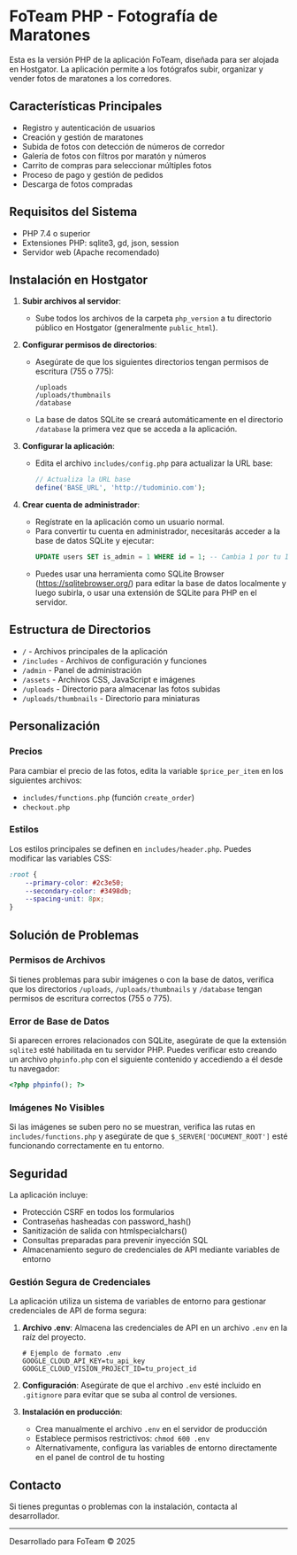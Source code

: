 # FoTeam PHP - Fotografía de Maratones

Esta es la versión PHP de la aplicación FoTeam, diseñada para ser alojada en Hostgator. La aplicación permite a los fotógrafos subir, organizar y vender fotos de maratones a los corredores.

## Características Principales

- Registro y autenticación de usuarios
- Creación y gestión de maratones
- Subida de fotos con detección de números de corredor
- Galería de fotos con filtros por maratón y números
- Carrito de compras para seleccionar múltiples fotos
- Proceso de pago y gestión de pedidos
- Descarga de fotos compradas

## Requisitos del Sistema

- PHP 7.4 o superior
- Extensiones PHP: sqlite3, gd, json, session
- Servidor web (Apache recomendado)

## Instalación en Hostgator

1. **Subir archivos al servidor**:
   - Sube todos los archivos de la carpeta `php_version` a tu directorio público en Hostgator (generalmente `public_html`).

2. **Configurar permisos de directorios**:
   - Asegúrate de que los siguientes directorios tengan permisos de escritura (755 o 775):
     ```
     /uploads
     /uploads/thumbnails
     /database
     ```
   - La base de datos SQLite se creará automáticamente en el directorio `/database` la primera vez que se acceda a la aplicación.

3. **Configurar la aplicación**:
   - Edita el archivo `includes/config.php` para actualizar la URL base:
     ```php
     // Actualiza la URL base
     define('BASE_URL', 'http://tudominio.com');
     ```

4. **Crear cuenta de administrador**:
   - Regístrate en la aplicación como un usuario normal.
   - Para convertir tu cuenta en administrador, necesitarás acceder a la base de datos SQLite y ejecutar:
     ```sql
     UPDATE users SET is_admin = 1 WHERE id = 1; -- Cambia 1 por tu ID de usuario
     ```
   - Puedes usar una herramienta como SQLite Browser (https://sqlitebrowser.org/) para editar la base de datos localmente y luego subirla, o usar una extensión de SQLite para PHP en el servidor.

## Estructura de Directorios

- `/` - Archivos principales de la aplicación
- `/includes` - Archivos de configuración y funciones
- `/admin` - Panel de administración
- `/assets` - Archivos CSS, JavaScript e imágenes
- `/uploads` - Directorio para almacenar las fotos subidas
- `/uploads/thumbnails` - Directorio para miniaturas

## Personalización

### Precios

Para cambiar el precio de las fotos, edita la variable `$price_per_item` en los siguientes archivos:
- `includes/functions.php` (función `create_order`)
- `checkout.php`

### Estilos

Los estilos principales se definen en `includes/header.php`. Puedes modificar las variables CSS:
```css
:root {
    --primary-color: #2c3e50;
    --secondary-color: #3498db;
    --spacing-unit: 8px;
}
```

## Solución de Problemas

### Permisos de Archivos
Si tienes problemas para subir imágenes o con la base de datos, verifica que los directorios `/uploads`, `/uploads/thumbnails` y `/database` tengan permisos de escritura correctos (755 o 775).

### Error de Base de Datos
Si aparecen errores relacionados con SQLite, asegúrate de que la extensión `sqlite3` esté habilitada en tu servidor PHP. Puedes verificar esto creando un archivo `phpinfo.php` con el siguiente contenido y accediendo a él desde tu navegador:
```php
<?php phpinfo(); ?>
```

### Imágenes No Visibles
Si las imágenes se suben pero no se muestran, verifica las rutas en `includes/functions.php` y asegúrate de que `$_SERVER['DOCUMENT_ROOT']` esté funcionando correctamente en tu entorno.

## Seguridad

La aplicación incluye:
- Protección CSRF en todos los formularios
- Contraseñas hasheadas con password_hash()
- Sanitización de salida con htmlspecialchars()
- Consultas preparadas para prevenir inyección SQL
- Almacenamiento seguro de credenciales de API mediante variables de entorno

### Gestión Segura de Credenciales

La aplicación utiliza un sistema de variables de entorno para gestionar credenciales de API de forma segura:

1. **Archivo .env**: Almacena las credenciales de API en un archivo `.env` en la raíz del proyecto.
   ```
   # Ejemplo de formato .env
   GOOGLE_CLOUD_API_KEY=tu_api_key
   GOOGLE_CLOUD_VISION_PROJECT_ID=tu_project_id
   ```

2. **Configuración**: Asegúrate de que el archivo `.env` esté incluido en `.gitignore` para evitar que se suba al control de versiones.

3. **Instalación en producción**:
   - Crea manualmente el archivo `.env` en el servidor de producción
   - Establece permisos restrictivos: `chmod 600 .env`
   - Alternativamente, configura las variables de entorno directamente en el panel de control de tu hosting

## Contacto

Si tienes preguntas o problemas con la instalación, contacta al desarrollador.

---

Desarrollado para FoTeam © 2025
